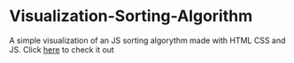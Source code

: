 # Visualization-Sorting-Algorithm
A simple visualization of an JS sorting algorythm made with HTML CSS and JS.
Click [here]() to check it out
